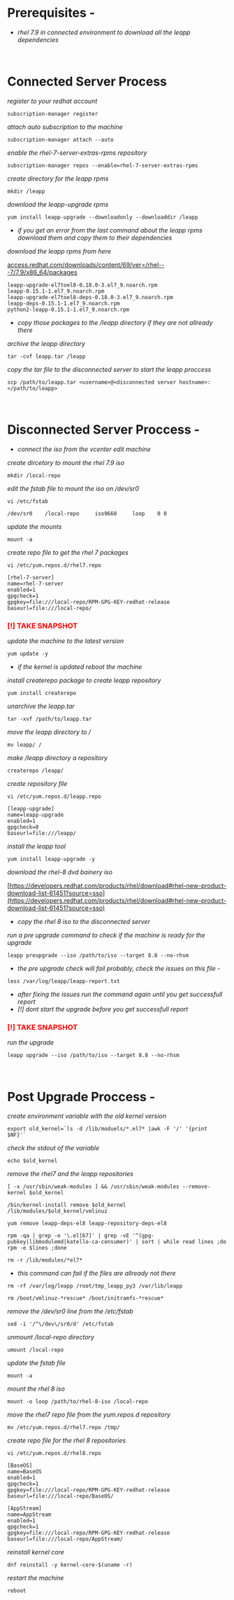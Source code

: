 # Prerequisites - 

* *rhel 7.9 in connected environment to download all the leapp dependencies*

</br>

# Connected Server Process

*register to your redhat account*

```
subscription-manager register
```

*attach auto subscription to the machine*

```
subscription-manager attach --auto
```

*enable the rhel-7-server-extras-rpms repository*

```
subscription-manager repos --enable=rhel-7-server-extras-rpms
```

*create directory for the leapp rpms*

```
mkdir /leapp
```

*download the leapp-upgrade rpms*

```
yum install leapp-upgrade --downloadonly --downloaddir /leapp
```

* *if you get an error from the last command about the leapp rpms download them and copy them to their dependencies*

*download the leapp rpms from here*

[access.redhat.com/downloads/content/69/ver=/rhel---7/7.9/x86_64/packages](https://access.redhat.com/downloads/content/69/ver=/rhel---7/7.9/x86_64/packages)

    leapp-upgrade-el7toel8-0.18.0-3.el7_9.noarch.rpm
    leapp-0.15.1-1.el7_9.noarch.rpm       
    leapp-upgrade-el7toel8-deps-0.18.0-3.el7_9.noarch.rpm
    leapp-deps-0.15.1-1.el7_9.noarch.rpm  
    python2-leapp-0.15.1-1.el7_9.noarch.rpm

* *copy those packages to the /leapp directory if they are not allready there*

*archive the leapp directory*

```
tar -cvf leapp.tar /leapp
```

*copy the tar file to the disconnected server to start the leapp proccess*

```
scp /path/to/leapp.tar <username>@<disconnected server hostname>:</path/to/leapp>
```

</br>

# Disconnected Server Proccess -

* *connect the iso from the vcenter edit machine*

*create dircetory to mount the rhel 7.9 iso*

```
mkdir /local-repo
```

*edit the fstab file to mount the iso on /dev/sr0*

```
vi /etc/fstab
```
    
    /dev/sr0	/local-repo		iso9660		loop	0 0

*update the mounts*

```
mount -a
```

*create repo file to get the rhel 7 packages*

```
vi /etc/yum.repos.d/rhel7.repo
```

    [rhel-7-server]
    name=rhel-7-server
    enabled=1
    gpgcheck=1
    gpgkey=file:///local-repo/RPM-GPG-KEY-redhat-release
    baseurl=file:///local-repo/

### <span style="color:red">**[!] TAKE SNAPSHOT**</span>

*update the machine to the latest version*

```
yum update -y
```

* *if the kernel is updated reboot the machine*

*install createrepo package to create leapp repository*

```
yum install createrepo
```

*unarchive the leapp.tar*

```
tar -xvf /path/to/leapp.tar
```

*move the leapp directory to /*

```
mv leapp/ /
```

*make /leapp directory a repository*

```
createrepo /leapp/
```

*create repository file*

```
vi /etc/yum.repos.d/leapp.repo
```

    [leapp-upgrade]
    name=leapp-upgrade
    enabled=1
    gpgcheck=0
    baseurl=file:///leapp/

*install the leapp tool*

```
yum install leapp-upgrade -y
```

*download the rhel-8 dvd bainery iso*

[https://developers.redhat.com/products/rhel/download#rhel-new-product-download-list-61451?source=sso](https://developers.redhat.com/products/rhel/download#rhel-new-product-download-list-61451?source=sso)

* *copy the rhel 8 iso to the disconnected server*

*run a pre upgrade command to check if the machine is ready for the upgrade*

```
leapp preupgrade --iso /path/to/iso --target 8.8 --no-rhsm
```

* *the pre upgrade check will fail probably, check the issues on this file -*

```
less /var/log/leapp/leapp-report.txt
```

* *after fixing the issues run the command again until you get successfull report*
* *[!] dont start the upgrade before you get successfull report*

### <span style="color:red">**[!] TAKE SNAPSHOT**</span>

*run the upgrade*

```
leapp upgrade --iso /path/to/iso --target 8.8 --no-rhsm
```

</br>

# Post Upgrade Proccess -

*create environment variable with the old kernel version*

```
export old_kernel=`ls -d /lib/moduels/*.el7* |awk -F '/' '{print $NF}'`
```

*check the stdout of the variable*

```
echo $old_kernel
```

*remove the rhel7 and the leapp repositories*

```
[ -x /usr/sbin/weak-modules ] && /usr/sbin/weak-modules --remove-kernel $old_kernel
```

```
/bin/kernel-install remove $old_kernel /lib/modules/$old_kernel/vmlinuz
```

```
yum remove leapp-deps-el8 leapp-repository-deps-el8
```

```
rpm -qa | grep -e '\.el[67]' | grep -vE '^(gpg-pubkey|libmodulemd|katello-ca-consumer)' | sort | while read lines ;do rpm -e $lines ;done
```

```
rm -r /lib/modules/*el7*
```
* *this command can fail if the files are allready not there*

```
rm -rf /var/log/leapp /root/tmp_leapp_py3 /var/lib/leapp
```

```
rm /boot/vmlinuz-*rescue* /boot/initramfs-*rescue*
```

*remove the /dev/sr0 line from the /etc/fstab*

```
sed -i '/^\/dev\/sr0/d' /etc/fstab
```

*unmount /local-repo directory*

```
umount /local-repo
```

*update the fstab file*

```
mount -a
```

*mount the rhel 8 iso*

```
mount -o loop /path/to/rhel-8-iso /local-repo
```

*move the rhel7 repo file from the yum.repos.d repository*

```
mv /etc/yum.repos.d/rhel7.repo /tmp/
```

*create repo file for the rhel 8 repositories*

```
vi /etc/yum.repos.d/rhel8.repo
```

    [BaseOS]
    name=BaseOS
    enabled=1
    gpgcheck=1
    gpgkey=file:///local-repo/RPM-GPG-KEY-redhat-release
    baseurl=file:///local-repo/BaseOS/

    [AppStream]
    name=AppStream
    enabled=1
    gpgcheck=1
    gpgkey=file:///local-repo/RPM-GPG-KEY-redhat-release
    baseurl=file:///local-repo/AppStream/

*reinstall kernel core*

```
dnf reinstall -y kernel-core-$(uname -r)
```

*restart the machine*

```
reboot
```